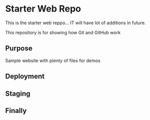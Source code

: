 # Starter Web Repo
This is the starter web reppo... IT will have lot of additions in future.

This repository is for showing how Git and GitHub work

## Purpose

Sample website with plenty of files for demos

## Deployment

## Staging

## Finally
